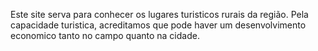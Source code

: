 Este site serva para conhecer os lugares turisticos rurais da região. Pela capacidade turistica, acreditamos que pode haver um desenvolvimento economico tanto no campo quanto na cidade.
